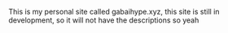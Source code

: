 This is my personal site called gabaihype.xyz, this site is still in development, so it will not have the descriptions so yeah
